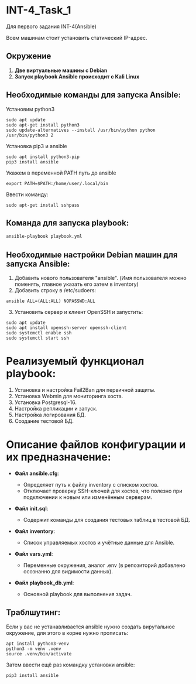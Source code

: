 # INT-4_Task_1
Для первого задания INT-4(Ansible)

Всем машинам стоит установить статический IP-адрес. 

## Окружение

1. **Две виртуальные машины с Debian**
2. **Запуск playbook Ansible происходит с Kali Linux**


## Необходимые команды для запуска Ansible:


Установим python3

```
sudo apt update
sudo apt-get install python3
sudo update-alternatives --install /usr/bin/python python /usr/bin/python3 2
```

Установка pip3 и ansible

```
sudo apt install python3-pip
pip3 install ansible
```

Укажем в переменной PATH путь до ansible
```
export PATH=$PATH:/home/user/.local/bin
```

Ввести команду: 

```
sudo apt-get install sshpass
```


## Команда для запуска playbook:

```bash
ansible-playbook playbook.yml
```

## Необходимые настройки Debian машин для запуска Ansible:

1. Добавить нового пользователя "ansible". (Имя пользователя можно поменять, главное указать его затем в inventory)
2. Добавить строку в /etc/sudoers:

```
ansible ALL=(ALL:ALL) NOPASSWD:ALL
```
3. Установить сервер и клиент OpenSSH и запустить:

```
sudo apt update
sudo apt install openssh-server openssh-client
sudo systemctl enable ssh
sudo systemctl start ssh
```

# Реализуемый функционал playbook:

1. Установка и настройка Fail2Ban для первичной защиты.
2. Установка Webmin для мониторинга хоста.
3. Установка Postgresql-16.
4. Настройка репликации и запуск.
5. Настройка логирования БД.
6. Создание тестовой БД.

# Описание файлов конфигурации и их предназначение:

- **Файл ansible.cfg**:
  - Определяет путь к файлу inventory с списком хостов.
  - Отключает проверку SSH-ключей для хостов, что полезно при подключении к новым или изменённым серверам.

- **Файл init.sql**:
  - Содержит команды для создания тестовых таблиц в тестовой БД.

- **Файл inventory**:
  - Список управляемых хостов и учётные данные для Ansible.

- **Файл vars.yml**:
  - Переменные окружения, аналог .env (в репозиторий добавлено осознанно для видимости данных).

- **Файл playbook_db.yml**:
  - Основной playbook для выполнения задач.



## Траблшутинг:

Если у вас не устанавливается ansible нужно создать вирутальное окружение, для этого в корне нужно прописать: 

```
apt install python3-venv
python3 -m venv .venv
source .venv/bin/activate
```

Затем ввести ещё раз командку установки ansible:

```
pip3 install ansible 
```










